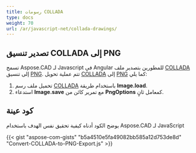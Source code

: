 ```yaml
---
title: رسومات COLLADA
type: docs
weight: 70
url: /ar/javascript-net/collada-drawings/
---
```


## **تصدير تنسيق COLLADA إلى PNG**

تسمح Aspose.CAD لـ Javascript في Angular للمطورين بتصدير ملف [COLLADA](https://docs.fileformat.com/3d/dae/) إلى تنسيق [PNG](https://docs.fileformat.com/image/png/).
تتم عملية تحويل [COLLADA](https://docs.fileformat.com/3d/dae/) إلى [PNG](https://docs.fileformat.com/image/png/) كما يلي:

1. تحميل ملف رسم [COLLADA](https://docs.fileformat.com/3d/dae/) باستخدام طريقة **Image.load**.
1. استدعاء **Image.save** مع تمرير كائن من **PngOptions** كمعامل ثانٍ.

## كود عينة

يوضح الكود أدناه كيفية تحقيق نفس الهدف باستخدام Aspose.CAD لـ JavaScript

{{< gist "aspose-com-gists" "b5a4510e5fa49082bb585a12d753de8d" "Convert-COLLADA-to-PNG-Export.js" >}}
